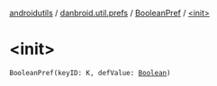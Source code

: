 [androidutils](../../index.md) / [danbroid.util.prefs](../index.md) / [BooleanPref](index.md) / [&lt;init&gt;](./-init-.md)

# &lt;init&gt;

`BooleanPref(keyID: K, defValue: `[`Boolean`](https://kotlinlang.org/api/latest/jvm/stdlib/kotlin/-boolean/index.html)`)`